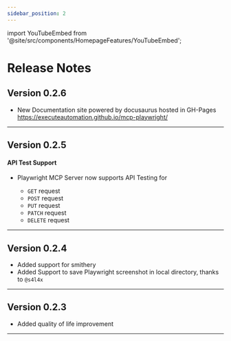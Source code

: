 ```yaml
---
sidebar_position: 2
---
```

import YouTubeEmbed from '@site/src/components/HomepageFeatures/YouTubeEmbed';

# Release Notes


## Version 0.2.6
- New Documentation site powered by docusaurus hosted in GH-Pages https://executeautomation.github.io/mcp-playwright/ 

---

## Version 0.2.5

#### API Test Support
- Playwright MCP Server now supports API Testing for
  - `GET` request
  - `POST` request
  - `PUT` request
  - `PATCH` request
  - `DELETE` request

  <YouTubeEmbed videoId="BYYyoRxCcFE" />

---

## Version 0.2.4
- Added support for smithery 
- Added Support to save Playwright screenshot in local directory, thanks to `@s4l4x`

---

## Version 0.2.3
- Added quality of life improvement

---
